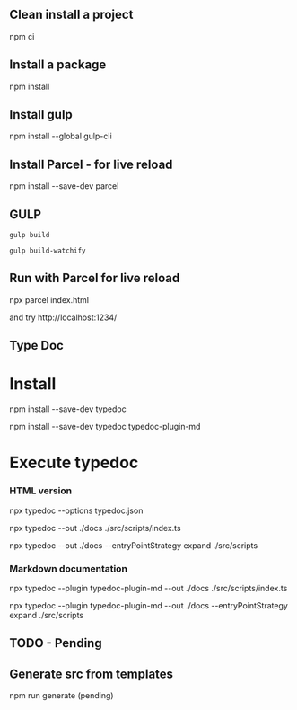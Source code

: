 ## Clean install a project

npm ci

## Install a package

npm install

## Install gulp

npm install --global gulp-cli

## Install Parcel - for live reload

npm install --save-dev parcel

## GULP

`gulp build`

`gulp build-watchify`

## Run with Parcel for live reload

npx parcel index.html

and try http://localhost:1234/

## Type Doc

# Install

npm install --save-dev typedoc

npm install --save-dev typedoc typedoc-plugin-md

# Execute typedoc

### HTML version

npx typedoc --options typedoc.json

npx typedoc --out ./docs ./src/scripts/index.ts

npx typedoc --out ./docs --entryPointStrategy expand ./src/scripts

### Markdown documentation

npx typedoc --plugin typedoc-plugin-md --out ./docs ./src/scripts/index.ts

npx typedoc --plugin typedoc-plugin-md --out ./docs --entryPointStrategy expand ./src/scripts

## TODO - Pending

## Generate src from templates

npm run generate (pending)
